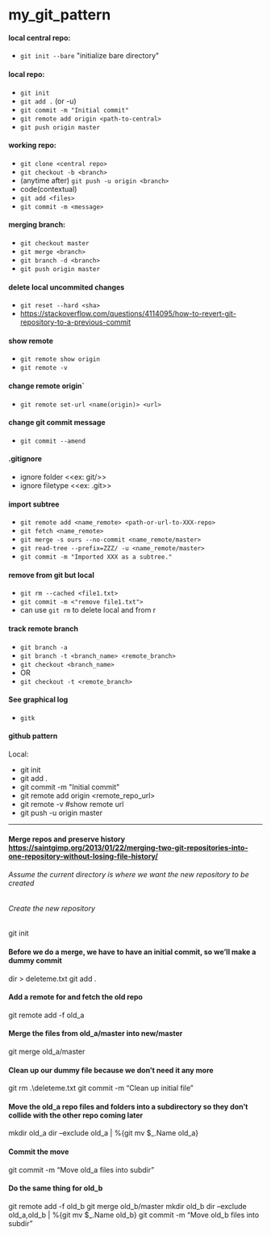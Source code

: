# my_git_pattern

#### local central repo:
 * `git init --bare` "initialize bare directory"

#### local repo:
 * `git init`
 * `git add .` (or -u)
 * `git commit -m "Initial commit"`
 * `git remote add origin <path-to-central>`
 * `git push origin master`

#### working repo:
 * `git clone <central repo>`
 * `git checkout -b <branch>`
 * (anytime after) `git push -u origin <branch>`
 * code(contextual)
 * `git add <files>`
 * `git commit -m <message>`

#### merging branch:
 * `git checkout master`
 * `git merge <branch>`
 * `git branch -d <branch>`
 * `git push origin master`

#### delete local uncommited changes
 * `git reset --hard <sha>`
 * <https://stackoverflow.com/questions/4114095/how-to-revert-git-repository-to-a-previous-commit>

#### show remote
 * `git remote show origin`
 * `git remote -v`

#### change remote origin`
 * `git remote set-url <name(origin)> <url>`

#### change git commit message
 * `git commit --amend`

#### .gitignore
 * ignore folder <<ex: git/>>
 * ignore filetype <<ex: .git>>

#### import subtree
 * `git remote add <name_remote> <path-or-url-to-XXX-repo>`
 * `git fetch <name_remote>`
 * `git merge -s ours --no-commit <name_remote/master>`
 * `git read-tree --prefix=ZZZ/ -u <name_remote/master>`
 * `git commit -m "Imported XXX as a subtree."`

#### remove from git but local
 * `git rm --cached <file1.txt>`
 * `git commit -m <"remove file1.txt">`
 * can use `git rm` to delete local and from r

#### track remote branch
 * `git branch -a`
 * `git branch -t <branch_name> <remote_branch>`
 * `git checkout <branch_name>`
 * OR
 * `git checkout -t <remote_branch>`

#### See graphical log
 * `gitk`

#### github pattern
Local:
 * git init
 * git add .
 * git commit -m "Initial commit"
 * git remote add origin <remote_repo_url>
 * git remote -v #show remote url
 * git push -u origin master

***

#### Merge repos and preserve history <https://saintgimp.org/2013/01/22/merging-two-git-repositories-into-one-repository-without-losing-file-history/>
###### Assume the current directory is where we want the new repository to be created
###### Create the new repository
git init

#### Before we do a merge, we have to have an initial commit, so we’ll make a dummy commit
dir > deleteme.txt
git add .

#### Add a remote for and fetch the old repo
git remote add -f old_a <OldA repo URL>

#### Merge the files from old_a/master into new/master
git merge old_a/master

#### Clean up our dummy file because we don’t need it any more
git rm .\deleteme.txt
git commit -m “Clean up initial file”

#### Move the old_a repo files and folders into a subdirectory so they don’t collide with the other repo coming later
mkdir old_a
dir –exclude old_a | %{git mv $_.Name old_a}

#### Commit the move
git commit -m “Move old_a files into subdir”

#### Do the same thing for old_b
git remote add -f old_b <OldB repo URL>
git merge old_b/master
mkdir old_b
dir –exclude old_a,old_b | %{git mv $_.Name old_b}
git commit -m “Move old_b files into subdir”
